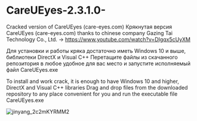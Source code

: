 # CareUEyes-2.3.1.0-
Cracked version of CareUEyes (care-eyes.com)
Крякнутая версия CareUEyes (care-eyes.com)
thanks to chinese company  Gazing Tai Technology Co., Ltd. -> https://www.youtube.com/watch?v=DIgqx5cUyXM

Для установки и работы кряка достаточно иметь Windows 10 и выше, библиотеки DirectX и Visual C++
Перетащите файлы из скачанного репозитория в любое удобное для вас место и запустите исполняемый файл CareUEyes.exe





To install and work crack, it is enough to have Windows 10 and higher, DirectX and Visual C++ libraries
Drag and drop files from the downloaded repository to any place convenient for you and run the executable file CareUEyes.exe

![jinyang_2c2mKYRMM2](https://github.com/user-attachments/assets/ce7241ce-826f-433a-be68-c1e07d9ef9fa)
